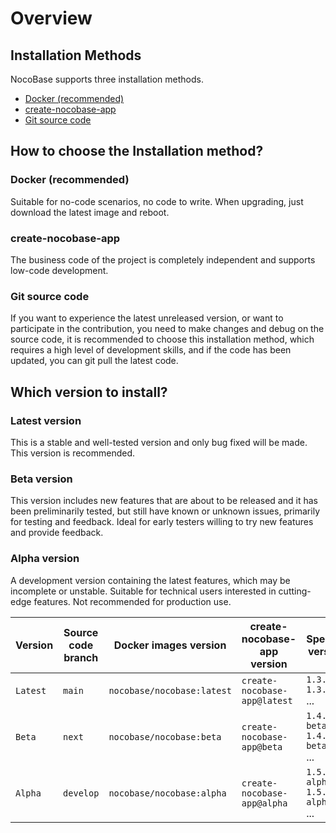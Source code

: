 # Overview

## Installation Methods

NocoBase supports three installation methods.

- [Docker (recommended)](./docker-compose.md)
- [create-nocobase-app](./create-nocobase-app.md)
- [Git source code](./git-clone.md)

## How to choose the Installation method?

### Docker (recommended)

Suitable for no-code scenarios, no code to write. When upgrading, just download the latest image and reboot.

### create-nocobase-app

The business code of the project is completely independent and supports low-code development.

### Git source code

If you want to experience the latest unreleased version, or want to participate in the contribution, you need to make changes and debug on the source code, it is recommended to choose this installation method, which requires a high level of development skills, and if the code has been updated, you can git pull the latest code.

## Which version to install?

### Latest version

This is a stable and well-tested version and only bug fixed will be made. This version is recommended.

### Beta version

This version includes new features that are about to be released and it has been preliminarily tested, but still have known or unknown issues, primarily for testing and feedback. Ideal for early testers willing to try new features and provide feedback.

### Alpha version

A development version containing the latest features, which may be incomplete or unstable. Suitable for technical users interested in cutting-edge features. Not recommended for production use.

| Version  | Source code branch | Docker images version      | create-nocobase-app version  | Specific version                             |
| -------- | ------------------ | -------------------------- | ---------------------------- | -------------------------------------------- |
| `Latest` | `main`             | `nocobase/nocobase:latest` | `create-nocobase-app@latest` | `1.3.51`<br />`1.3.52`<br />...              |
| `Beta`   | `next`             | `nocobase/nocobase:beta`   | `create-nocobase-app@beta`   | `1.4.0-beta.1`<br/>`1.4.0-beta.2`<br />...   |
| `Alpha`  | `develop`          | `nocobase/nocobase:alpha`  | `create-nocobase-app@alpha`  | `1.5.0-alpha.1`<br/>`1.5.0-alpha.2`<br />... |
